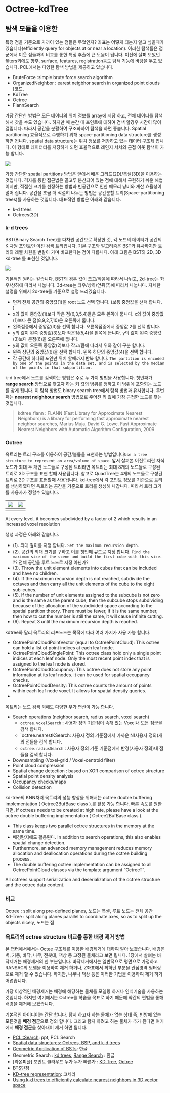 # Octree-kdTree



## 탐색 모듈을 이용한

특정 점을 기준으로 가까이 있는 점들은 무었인지? 좌표는 어떻게 되는지 알고 싶을때가 있습니다\(efficiently query for objects at or near a location\). 이러한 탐색들은 점군에서 이웃 점들과의 비교를 통한 특징 추출에 큰 도움이 됩니다. 이전에 살펴 보았던 filters외에도 향후, surface, features, registration등도 탐색 기능에 바탕을 두고 있습니다. PCL에서는 다양한 탐색 방법을 제공하고 있습니다.

* BruteForce :simple brute force search algorithm 
* OrganizedNeighbor : earest neigbhor search in organized point clouds \[[코드](http://docs.ros.org/indigo/api/agile_grasp/html/hands__test_8cpp_source.html),
* KdTree
* Octree
* FlannSearch

가장 간단한 방법은 모든 데이터의 위치 정보를 array에 저장 하고, 전체 데이터를 탐색해서 찾을 수도 있습니다. 하지만 매 순간 매 포인트에 대하여 검색 할경우 시간이 많이 걸립니다. 따라서 공간을 분활하여 구조화하여 탐색을 하면 좋습니다. Spatial partitioning 효율적으로 수행하기 위해 space-partitioning data structure를 생성하면 됩니다. spatial data structure는 위치 정보를 저장하고 있는 데이터 구조체 입니다. 이 형태로 데이터터를 저장하게 되면 효율적으로 레인지 서치와 근접 이웃 탐색이 가능 합니다.

![](https://i.imgur.com/LggWFmz.png)

가장 간단한 spatial partitions 방법은 앞에서 배운 그리드\(2D\)/복셀\(3D\)을 이용하는 것입니다. 격자를 통한 접근법은 골고루 분산되어 있는 점에 대해서 구현하기 쉬운 해법이지만, 적절한 크기를 선정하는 방법과 빈공간으로 인한 메모리 낭비와 계산 효율성이 떨어 집니다. 공간을 조금 더 적절히 나누는 방법은 공간분할 트리\(Space-partitioning trees\)를 사용하는 것입니다. 대표적인 방법은 아래와 같습니다.

* k-d trees
* Octrees\(3D\)

### k-d trees

BST\(Binary Search Tree\)를 다차원 공간으로 확장한 것, 각 노드의 데이터가 공간의 K 차원 포인트인 이진 검색 트리입니다. 기본 구조와 알고리즘은 BST와 유사하지만 트리의 레벨 차원을 번갈아 가며 비교한다는 점이 다릅니다. 아래 그림은 BST와 2D, 3D kd-tree 를 표현한 것입니다.

![](https://i.imgur.com/ImyyICy.png)

기본적인 원리는 같습니다. BST의 경우 값이 크고/작음에 따라서 나뉘고, 2d-tree는 좌우/상하에 따라서 나눕니다. 3d-tree는 좌우/상하/앞뒤\(?\)에 따라서 나눕니다. 자세한 설명을 위해서 2d-tree를 기준으로 설명 드리겠습니다.

* 먼저 전체 공간의 중앙값\(1\)을 root  노드 선택 합니다. \(보통 중앙값을 선택 합니다. \) 
* x의 값이 중앙값\(1\)보다 작은 점\(6,3,5,4\)들은 모두 왼쪽에 둡니다. x의 값이 중앙값\(1\)보다 큰 점\(8,9,2,7,10\)은 오른쪽에 둡니다. 
* 왼쪽점중에서 중앙값\(3\)을 선택 합니다. 오른쪽점중에서 중앙값 2를 선택 합니다. 
* y의 값이 왼쪽 중앙값\(3\)보다 작은점\(5,4\)을 왼쪽에 둡니다.  y의 값이 왼쪽 중앙값\(3\)보다 큰점\(6\)을 오른쪽에 둡니다. 
* y의 값이 오른쪽 중앙값\(2\)보다 작고/큼에 따라서 위와 같이 구분 합니다. 
* 왼쪽 상단의 중앙값\(6\)을 선택 합니다. 왼쪽 하단의 중앙값\(4\)을 선택 합니다. 
* 각 공간에 하나의 포인만 위치 할때까지 반복 합니다. `The partition is encoded by one of the points in the data set, and is selected by the median of the points in that subpartition.`

k-d tree에서 노드를 검색하는 방법은 주로 두 가지 방법을 사용합니다. 첫번째가 **range search** 방법으로 찾고자 하는 키 값의 범위를 정하고 이 범위에 포함되는 노드를 찾게 됩니다. 이 탐색 방법도 binary search tree에서 탐색 방법과 유사합니다. 두번째는 **nearest neighbour search** 방법으로 주어진 키 값에 가장 근접한 노드를 찾는 것입니다.

> kdtree\_flann : FLANN \(Fast Library for Approximate Nearest Neighbors\) is a library for performing fast approximate nearest neighbor searches, Marius Muja, David G. Lowe. Fast Approximate Nearest Neighbors with Automatic Algorithm Configuration, 2009

### Octree

옥트리는 트리 구조를 이용하여 공간/볼륨을 표현하는 방법입니다`Use a tree structure to represent an area/volume of space`. 앞서 살펴본 이진트리란 자식노드가 최대 두 개인 노드들로 구성된 트리라면 옥트리는 최대 8개의 노드들로 구성된 트리로 3D 구조를 표현 할때 사용됩니다. 참고로 QuadTree는 4개의 노드들로 구성된 트리로 2D 구조를 표현할때 사용됩니다. kd-tree에서 각 포인트 정보를 기준으로 트리를 생성하였다면 옥트리는 공간을 기준으로 트리를 생성해 나갑니다. 따라서 트리 크기를 사용자가 정할수 있습니다.

| ![](https://www.researchgate.net/profile/Arjan_Egges/publication/221588530/figure/fig11/AS:393966462750731@1470940332380/On-the-left-we-see-part-of-a-quadtree-a-two-dimensional-octree-with-several.png) | ![](https://upload.wikimedia.org/wikipedia/commons/thumb/2/20/Octree2.svg/1200px-Octree2.svg.png) |
| :--- | :--- |
|  |  |

At every level, it becomes subdivided by a factor of 2 which results in an increased voxel resolution

생성 과정은 아래와 같습니다.

* \(1\). 최대 깊이를 지정 합니다. `Set the maximum recursion depth.`
* \(2\). 공간의 최대 크기를 구하고 이를 첫번째 큐드로 지정 합니다. `Find the maximum size of the scene and build the first cube with this size.` ?? 전체 공간을 루트 노드로 지정 아닌가? 
* \(3\). Throw the unit element elements into cubes that can be included and have no children. 
* \(4\). If the maximum recursion depth is not reached, subdivide the octaves and then carry all the unit elements of the cube to the eight sub-cubes. 
* \(5\). If the number of unit elements assigned to the subcube is not zero and is the same as the parent cube, then the subcube stops subdividing because of the allocation of the subdivided space according to the spatial partition theory. There must be fewer, if it is the same number, then how to cut the number is still the same, it will cause infinite cutting. 
* \(6\). Repeat 3 until the maximum recursion depth is reached.

kdtree와 달리 옥트리의 리프노드는 목적에 따라 여러 가지가 사용 가능 합니다.

* OctreePointCloudPointVector \(equal to OctreePointCloud\): This octree can hold a list of point indices at each leaf node.
* OctreePointCloudSinglePoint: This octree class hold only a single point indices at each leaf node. Only the most recent point index that is assigned to the leaf node is stored.
* OctreePointCloudOccupancy: This octree does not store any point information at its leaf nodes. It can be used for spatial occupancy checks.
* OctreePointCloudDensity: This octree counts the amount of points within each leaf node voxel. It allows for spatial density queries.
* 
옥트리는 노드 검색 외에도 다양한 부가 연산이 가능 합니다.

* Search operations \(neighbor search, radius search, voxel search\) 
  * `octree.voxelSearch`  : 사용자 정의 기준점이 속해 있는 Voxel내 모든 점군을 검색 합니다.
  * \`octree.nearestKSearch: 사용자 정의 기준점에서 가까운 N\(사용자 정의\)개의 점들을 검색 합니다.
  * `octree.radiusSearch`  : 사용자 정의 기준 기준점에서 반경\(사용자 정의\)내 점들을 검색 합니다.
* Downsampling \(Voxel-grid / Voxel-centroid filter\) 
* Point cloud compression 
* Spatial change detection : based on XOR comparison of octree structure
* Spatial point density analysis
* Occupancy checks/maps 
* Collision detection

kd-tree의 KNN처러 옥트리의 성능 향상을 위해서는 octree double buffering implementation \( Octree2BufBase class \).를 활용 가능 합니다. 빠른 속도를 원한다면, If octrees needs to be created at high rate, please have a look at the octree double buffering implementation \( Octree2BufBase class \).

* This class keeps two parallel octree structures in the memory at the same time.
* 배경탐지에도 활용된다. In addition to search operations, this also enables spatial change detection.
* Furthermore, an advanced memory management reduces memory allocation and deallocation operations during the octree building process.
* The double buffering octree implementation can be assigned to all OctreePointCloud classes via the template argument “OctreeT”.

All octrees support serialization and deserialization of the octree structure and the octree data content.

### 비교

Octree : split along pre-defined planes, 노드는 복셀, 루트 노드는 전체 공간  
Kd-Tree : split along planes parallel to coordinate axes, so as to split up the objects nicely, 노드는 점

### 옥트리의 octree structure 비교를 통한 배경 제거 방법

본 챕터에서에서는 Octee 구조체를 이용한 배경제거에 대하여 알아 보겠습니다. 배경은 벽, 기둥, 바닥, 나무, 전봇대, 책상 등 고정된 물체라고 보면 됩니다. 1장에서 살펴본 바닥제거는 배경제거의 한 부분입니다. 바닥제거에서는 일반적으로 평면으로 가정하고 RANSAC의 모델을 이용하여 제거 하거나, Z좌표에서 최하단 부분을 관심영역 필터링으로 제거 할 수 있습니다. 하지만, 나무나 책상 등은 이러한 기법을 이용하여 제거 하기 어렵습니다.

가장 이상적인 배경제거는 배경에 해당하는 물체를 모델링 하거나 인식기술을 사용하는 것입니다. 하지만 여기에서는 Octree를 학습을 목표로 하기 때문에 약간의 편법을 통해 배경을 제거해 보겠습니다.

기본적인 아이디어는 간단 합니다. 탐지 하고자 하는 물체가 없는 상태 즉, 빈방에 있는 모든것을 **배경 점군**으로 정의 합니다. 그리고 탐지 하려고 하는 물체가 추가 된다면 여기에서 **배경 점군**을 찾아내어 제거 하면 됩니다.

* [PCL::Search](http://www.pointclouds.org/assets/rss2011/06_search.pdf): ppt, PCL Search
* [Spatial data structures: Octrees, BSP, and k-d trees](https://observablehq.com/@2talltim/spatial-data-structures-octrees-bsp-and-k-d-trees)
* [Geometric Application of BSTs](https://rottk.tistory.com/entry/Geometric-Application-of-BSTs): 한글
* Geometric Search : [kd trees](https://algs4.tistory.com/68), [Range Search](https://algs4.tistory.com/67) : 한글
* \[라온피플\] 포인트 클라우드 누가 누가 빠른가 : [KD Tree](https://m.blog.naver.com/laonple/221207919855), [Octree](https://m.blog.naver.com/laonple/221361446531)
* [BTS단점](https://stackoverflow.com/questions/99796/when-to-use-binary-space-partitioning-quadtree-octree)
* [KD-tree representation](https://ko.coursera.org/lecture/ml-clustering-and-retrieval/kd-tree-representation-S0gfp): 코세라
* [Using k-d trees to efficiently calculate nearest neighbors in 3D vector space](https://blog.krum.io/k-d-trees/)


